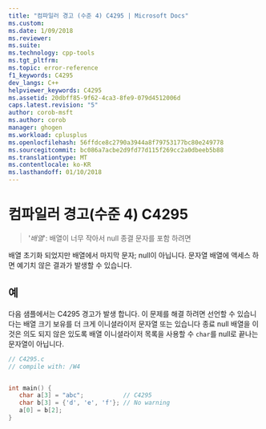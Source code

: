 ```yaml
---
title: "컴파일러 경고 (수준 4) C4295 | Microsoft Docs"
ms.custom: 
ms.date: 1/09/2018
ms.reviewer: 
ms.suite: 
ms.technology: cpp-tools
ms.tgt_pltfrm: 
ms.topic: error-reference
f1_keywords: C4295
dev_langs: C++
helpviewer_keywords: C4295
ms.assetid: 20dbff85-9f62-4ca3-8fe9-079d4512006d
caps.latest.revision: "5"
author: corob-msft
ms.author: corob
manager: ghogen
ms.workload: cplusplus
ms.openlocfilehash: 56ffdce8c2790a3944a8f79753177bc80e249778
ms.sourcegitcommit: bc086a7acbe2d9fd77d115f269cc2a0dbeeb5b88
ms.translationtype: MT
ms.contentlocale: ko-KR
ms.lasthandoff: 01/10/2018
---
```

# <a name="compiler-warning-level-4-c4295"></a>컴파일러 경고(수준 4) C4295
  
> '*배열*': 배열이 너무 작아서 null 종결 문자를 포함 하려면  
  
배열 초기화 되었지만 배열에서 마지막 문자; null이 아닙니다. 문자열 배열에 액세스 하면 예기치 않은 결과가 발생할 수 있습니다.  
  
## <a name="example"></a>예  
  
다음 샘플에서는 C4295 경고가 발생 합니다. 이 문제를 해결 하려면 선언할 수 있습니다는 배열 크기 보유를 더 크게 이니셜라이저 문자열 또는 있습니다 종료 null 배열을 이것은 의도 되지 않은 있도록 배열 이니셜라이저 목록을 사용할 수 `char`를 null로 끝나는 문자열이 아닙니다.  
  
```C  
// C4295.c
// compile with: /W4


int main() {
   char a[3] = "abc";           // C4295
   char b[3] = {'d', 'e', 'f'}; // No warning
   a[0] = b[2];
}
```
